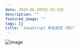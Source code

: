 ```yaml
---
date: 2019-06-28T02:32:33Z
description: ""
featured_image: ""
tags: []
title: "JavaScript 命名规范 (转)"
---
```

![image](https://user-images.githubusercontent.com/4202848/60312968-e9006100-998f-11e9-84a4-906cf8cdf928.png)
